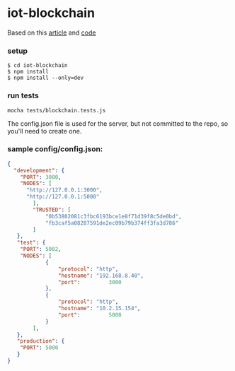 # iot-blockchain

Based on this [article](https://hackernoon.com/learn-blockchains-by-building-one-117428612f46) and [code](https://github.com/dvf/blockchain)

### setup
```shell
$ cd iot-blockchain
$ npm install
$ npm install --only=dev
```

### run tests
```shell
mocha tests/blockchain.tests.js
```

The config.json file is used for the server, but not committed to the repo, so you'll need to create one.
### sample config/config.json:
```json
{
  "development": {
    "PORT": 3000,
    "NODES": [
      "http://127.0.0.1:3000",
      "http://127.0.0.1:5000"
		],
		"TRUSTED": [
			"0b53802081c3fbc6193bce1e8f71d39f8c5de0bd",
			"fb3caf5a08287591de2ec09b79b374ff3fa3d786"
		]
   },
   "test": {
    "PORT": 5002,
    "NODES": [
			{
				"protocol":	"http",
				"hostname":	"192.168.8.40",
				"port":			3000
			},
			{
				"protocol":	"http",
				"hostname":	"10.2.15.154",
				"port":			5000
			}
		],
   },
   "production": {
    "PORT": 5000
   }
}
```
